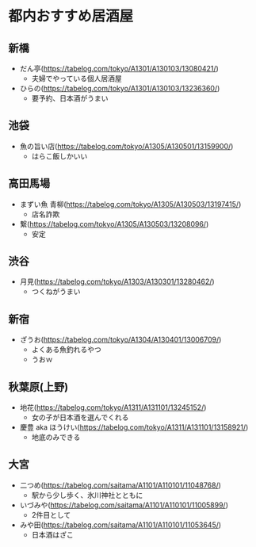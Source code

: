 # 都内おすすめ居酒屋

## 新橋
- だん亭(https://tabelog.com/tokyo/A1301/A130103/13080421/)
	- 夫婦でやっている個人居酒屋
- ひらの(https://tabelog.com/tokyo/A1301/A130103/13236360/)
	- 要予約、日本酒がうまい

## 池袋
- 魚の旨い店(https://tabelog.com/tokyo/A1305/A130501/13159900/)
	- はらこ飯しかいい

## 高田馬場
- まずい魚 青柳(https://tabelog.com/tokyo/A1305/A130503/13197415/)
	- 店名詐欺
- 繋(https://tabelog.com/tokyo/A1305/A130503/13208096/)
	- 安定

## 渋谷
- 月見(https://tabelog.com/tokyo/A1303/A130301/13280462/)
	- つくねがうまい

## 新宿
- ざうお(https://tabelog.com/tokyo/A1304/A130401/13006709/)
	- よくある魚釣れるやつ
	- うおｗ

## 秋葉原(上野)
- 地花(https://tabelog.com/tokyo/A1311/A131101/13245152/)
	- 女の子が日本酒を選んでくれる
- 慶豊 aka ほうけい(https://tabelog.com/tokyo/A1311/A131101/13158921/)
	- 地底のみできる

## 大宮
- 二つめ(https://tabelog.com/saitama/A1101/A110101/11048768/)
	- 駅から少し歩く、氷川神社とともに
- いづみや(https://tabelog.com/saitama/A1101/A110101/11005899/)
	- 2件目として
- みや田(https://tabelog.com/saitama/A1101/A110101/11053645/)
	- 日本酒はざこ